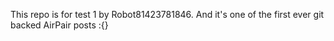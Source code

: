 This repo is for test 1 by Robot81423781846. And it's one of the first ever git backed AirPair posts :{}